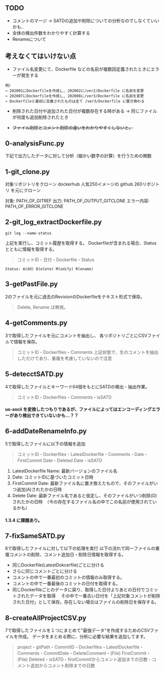 ## TODO
* コメントのマージ
→ SATDの追加や削除についての分析なのでしなくていいかも..
* 全体の検出件数をわかりやすく計算する
* Renameについて

## 考えなくてはいけない点
* ファイル名変更にて、Dockerfile などの名前が複数回定義されたときにエラーが発生する
```
例）
→ 202001にDockerfileを作成し, 202002に/ver2/Dockerfile に名前を変更
→ 202007にDockerfileを作成し, 202008に/ver3/Dockerfile に名前を変更
→ Dockerfileと最初に定義されたものは全て /ver3/Dockerfile に置き換わる
```

* 削除された日付や追加された日付が複数存在する時がある
→ 同じファイルが何度も追加削除されたとき

* <s>ファイル削除とコメント削除の違いをわかりやすくしないと。</s>

## 0-analysisFunc.py
下記で出力したデータに対して分析（細かい数字の計算）を行うための関数

## 1-git_clone.py
対象リポジトリをクローン
dockerhub 人気250イメージの github 260リポジトリ を元にクローン

対象: PATH_OF_GITREF
出力: PATH_OF_OUTPUT_GITCLONE
エラー内容: PATH_OF_ERROR_GITCLONE

## 2-git_log_extractDockerfile.py
```
git log --name-status
```
上記を実行し、コミット履歴を取得する。
Dockerfileが含まれる場合、Status とともに情報を取得する。

> コミットID・日付・Dockerfile・Status

`Status: A(dd) D(elete) M(odify) R(ename)`

## 3-getPastFile.py
2のファイルを元に過去のRevisionのDockerfileをテキスト形式で保存。
> Delete, Rename は無視。

## 4-getComments.py
3で取得したファイルを元にコメントを抽出し、
各リポジトリごとにCSVファイルで情報を保存。

> コミットID・Dockerfiles・Comments
上記状態で、生のコメントを抽出しただけであり、重複を考慮していないので注意

## 5-detecctSATD.py
4で取得したファイルとキーワード64個をもとにSATDの検出・抽出作業。
> コミットID・Dockerfiles・Comments・isSATD

#### us-ascii を変換したつもりであるが、ファイルによってはエンコーディングエラーがあり検出できていないかも...？？

## 6-addDateRenameInfo.py
5で取得したファイルに以下の情報を追加
> コミットID・Dockerfiles・LatestDockerfile・Comments・Date・FirstCommit Date・Deleted Date・isSATD

1. LatestDockerfile Name: 最新バージョンのファイル名
2. Date: コミットIDに基づいたコミット日時
3. FirstCommit Date: 最新ファイル名に置き換えたもので、そのファイルがいつ追加(A)されたかの日時
4. Delete Date: 最新ファイル名であると仮定し、そのファイルがいつ削除(D)されたかの日時　（今の存在するファイル名の中でこの名前が使用されているかも）

#### 1.3.4 に課題あり。

## 7-fixSameSATD.py
6で取得したファイルに対して以下の処理を実行
以下の流れで同一ファイルの重複コメントの削除、コメント追加日・削除日情報を取得する。

* 同じDockerfile(LatestDokcerfile)ごとに分ける
* さらに同じコメントごとに分ける
* コメントの中で一番最初のコミットの情報のみ取得する。
* コメントの中で一番最後のコミットの日付を取得する。
* 同じDockerfileごとのデータに戻り、取得した日付よりあとの日付でコミットされたデータを取得
　その中で一番古い日付を「上記対象コメントが削除された日付」として保存。存在しない場合はファイルの削除日を保存する。

## 8-createAllProjectCSV.py
7で取得したファイルを１つにまとめて"最強データ"を作成するためのCSVファイルを作成。
データをまとめる際に、分析に必要な結果を追加してます。

> project・gitPath・CommitID・Dockerfiles・LatestDockerfile・Comments・CommitDate・DeleteComment・(File) FirstCommit・(File) Deleted・isSATD・firstCommitからコメント追加までの日数・コメント追加からコメント削除までの日数
